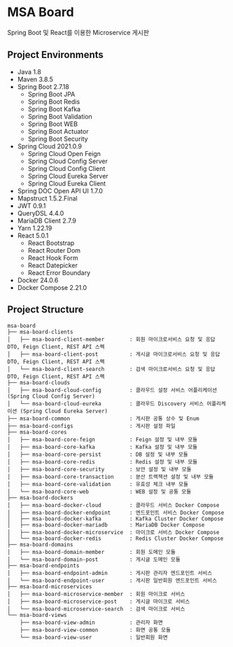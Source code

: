 # MSA Board
Spring Boot 및 React를 이용한 Microservice 게시판 

## Project Environments
- Java 1.8
- Maven 3.8.5
- Spring Boot 2.7.18
  - Spring Boot JPA
  - Spring Boot Redis
  - Spring Boot Kafka
  - Spring Boot Validation
  - Spring Boot WEB
  - Spring Boot Actuator
  - Spring Boot Security
- Spring Cloud 2021.0.9
  - Spring Cloud Open Feign
  - Spring Cloud Config Server
  - Spring Cloud Config Client
  - Spring Cloud Eureka Server
  - Spring Cloud Eureka Client
- Spring DOC Open API UI 1.7.0
- Mapstruct 1.5.2.Final
- JWT 0.9.1
- QueryDSL 4.4.0 
- MariaDB Client 2.7.9
- Yarn 1.22.19
- React 5.0.1
  - React Bootstrap
  - React Router Dom
  - React Hook Form
  - React Datepicker
  - React Error Boundary
- Docker 24.0.6
- Docker Compose 2.21.0

## Project Structure
```
msa-board
├── msa-board-clients                   
│   ├── msa-board-client-member        : 회원 마이크로서비스 요청 및 응답 DTO, Feign Client, REST API 스펙
│   ├── msa-board-client-post          : 게시글 마이크로서비스 요청 및 응답 DTO, Feign Client, REST API 스펙
│   └── msa-board-client-search        : 검색 마이크로서비스 요청 및 응답 DTO, Feign Client, REST API 스펙
├── msa-board-clouds                    
│   ├── msa-board-cloud-config         : 클라우드 설정 서비스 어플리케이션 (Spring Cloud Config Server)
│   └── msa-board-cloud-eureka         : 클라우드 Discovery 서비스 어플리케이션 (Spring Cloud Eureka Server)
├── msa-board-common                   : 게시판 공통 상수 및 Enum 
├── msa-board-configs                  : 게시판 설정 파일 
├── msa-board-cores                     
│   ├── msa-board-core-feign           : Feign 설정 및 내부 모듈 
│   ├── msa-board-core-kafka           : Kafka 설정 및 내부 모듈 
│   ├── msa-board-core-persist         : DB 설정 및 내부 모듈 
│   ├── msa-board-core-redis           : Redis 설정 및 내부 모듈 
│   ├── msa-board-core-security        : 보안 설정 및 내부 모듈 
│   ├── msa-board-core-transaction     : 분산 트랙잭션 설정 및 내부 모듈 
│   ├── msa-board-core-validation      : 유효성 체크 내부 모듈 
│   └── msa-board-core-web             : WEB 설정 및 공통 모듈 
├── msa-board-dockers                   
│   ├── msa-board-docker-cloud         : 클라우드 서비스 Docker Compose  
│   ├── msa-board-docker-endpoint      : 엔드포인트 서비스 Docker Compose
│   ├── msa-board-docker-kafka         : Kafka Cluster Docker Compose 
│   ├── msa-board-docker-mariadb       : MariaDB Docker Compose
│   ├── msa-board-docker-microservice  : 마이크로 서비스 Docker Compose
│   └── msa-board-docker-redis         : Redis Cluster Docker Compose
├── msa-board-domains                   
│   ├── msa-board-domain-member        : 회원 도메인 모듈 
│   └── msa-board-domain-post          : 게시글 도메인 모듈 
├── msa-board-endpoints                
│   ├── msa-board-endpoint-admin       : 게시판 관리자 엔드포인트 서비스 
│   └── msa-board-endpoint-user        : 게시판 일반회원 엔드포인트 서비스 
├── msa-board-microservices
│   ├── msa-board-microservice-member  : 회원 마이크로 서비스 
│   ├── msa-board-microservice-post    : 게시글 마이크로 서비스
│   └── msa-board-microservice-search  : 검색 마이크로 서비스
└── msa-board-views
    ├── msa-board-view-admin           : 관리자 화면 
    ├── msa-board-view-common          : 화면 공통 모듈 
    └── msa-board-view-user            : 일반회원 화면 

```

